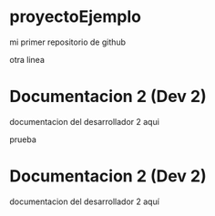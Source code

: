# proyectoEjemplo
mi primer repositorio de github

otra linea


# Documentacion 2 (Dev 2)
documentacion del desarrollador 2
aqui

prueba


# Documentacion 2 (Dev 2)
documentacion del desarrollador 2 
aquí
